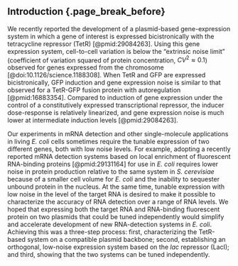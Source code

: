 ## Introduction {.page_break_before}

We recently reported the development of a plasmid-based gene-expression system in which a gene of interest is expressed bicistronically with the tetracycline repressor (TetR) [@pmid:29084263]. Using this gene expression system, cell-to-cell variation is below the “extrinsic noise limit” (coefficient of variation squared of protein concentration, $CV^2 \approx 0.1$) observed for genes expressed from the chromosome [@doi:10.1126/science.1188308]. When TetR and GFP are expressed bicistronically, GFP induction and gene expression noise is similar to that observed for a TetR-GFP fusion protein with autoregulation [@pmid:16883354]. Compared to induction of gene expression under the control of a constitutively expressed transcriptional repressor, the inducer dose-response is relatively linearized, and gene expression noise is much lower at intermediate induction levels [@pmid:29084263].

Our experiments in mRNA detection and other single-molecule applications in living *E. coli* cells sometimes require the tunable expression of two different genes, both with low noise levels. For example, adopting a recently reported mRNA detection systems based on local enrichment of fluorescent RNA-binding proteins [@pmid:29131164] for use in *E. coli* requires lower noise in protein production relative to the same system in *S. cerevisiae* because of a smaller cell volume for *E. coli* and the inability to sequester unbound protein in the nucleus. At the same time, tunable expression with low noise in the level of the target RNA is desired to make it possible to characterize the accuracy of RNA detection over a range of RNA levels. We hoped that expressing both the target RNA and RNA-binding fluorescent protein on two plasmids that could be tuned independently would simplify and accelerate development of new RNA-detection systems in *E. coli*. Achieving this was a three-step process: first, characterizing the TetR-based system on a compatible plasmid backbone; second, establishing an orthogonal, low-noise expression system based on the *lac* repressor (LacI); and third, showing that the two systems can be tuned independently.